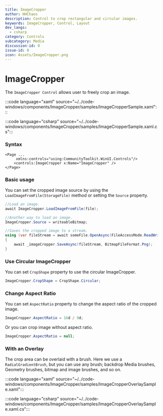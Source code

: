 ```yaml
---
title: ImageCropper
author: HHChaos
description: Control to crop rectangular and circular images.
keywords: ImageCropper, Control, Layout
dev_langs:
  - csharp
category: Controls
subcategory: Media
discussion-id: 0
issue-id: 0
icon: Assets/ImageCropper.png
---
```


# ImageCropper

The `ImageCropper Control` allows user to freely crop an image.

:::code language="xaml" source="~/../code-windows/components/ImageCropper/samples/ImageCropperSample.xaml":::

:::code language="csharp" source="~/../code-windows/components/ImageCropper/samples/ImageCropperSample.xaml.cs":::

### Syntax

```xaml
<Page ...
     xmlns:controls="using:CommunityToolkit.WinUI.Controls"/>
    <controls:ImageCropper x:Name="ImageCropper" />
</Page>
```

### Basic usage

You can set the cropped image source by using the `LoadImageFromFile(StorageFile)` method or setting the `Source` property.

```csharp
//Load an image.
await ImageCropper.LoadImageFromFile(file);

//Another way to load an image.
ImageCropper.Source = writeableBitmap;

//Saves the cropped image to a stream.
using (var fileStream = await someFile.OpenAsync(FileAccessMode.ReadWrite, StorageOpenOptions.None))
{
    await _imageCropper.SaveAsync(fileStream, BitmapFileFormat.Png);
}
```

### Use Circular ImageCropper

You can set `CropShape` property to use the circular ImageCropper.

```csharp
ImageCropper.CropShape = CropShape.Circular;
```

### Change Aspect Ratio

You can set `AspectRatio` property to change the aspect ratio of the cropped image.

```csharp
ImageCropper.AspectRatio = 16d / 9d;
```

Or you can crop image without aspect ratio.

```csharp
ImageCropper.AspectRatio = null;
```

### With an Overlay

The crop area can be overlaid with a brush. Here we use a `RadialGradientBrush`, but you can use any brush; backdrop Media brushes, Geometry brushes, bitmap and image brushes, and so on.

:::code language="xaml" source="~/../code-windows/components/ImageCropper/samples/ImageCropperOverlaySample.xaml":::

:::code language="csharp" source="~/../code-windows/components/ImageCropper/samples/ImageCropperOverlaySample.xaml.cs":::


